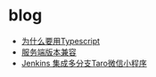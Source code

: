 # blog

- [为什么要用Typescript](./articles/为什么要用Typescript.md)
- [服务端版本兼容](./articles/服务端版本兼容.md)
- [Jenkins 集成多分支Taro微信小程序](./articles/jenkins-taro.md)